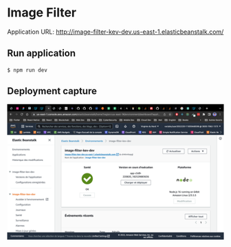 # Image Filter

Application URL: <http://image-filter-kev-dev.us-east-1.elasticbeanstalk.com/>
## Run application

```shell  
$ npm run dev
```

## Deployment capture
![capture](/assets/capture.png)

